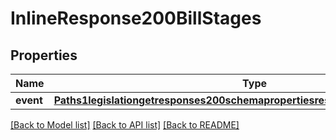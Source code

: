 # InlineResponse200BillStages

## Properties
Name | Type | Description | Notes
------------ | ------------- | ------------- | -------------
**event** | [**Paths1legislationgetresponses200schemapropertiesresultsitemsdefinitionsEvent**](Paths1legislationgetresponses200schemapropertiesresultsitemsdefinitionsEvent.md) |  | 

[[Back to Model list]](../README.md#documentation-for-models) [[Back to API list]](../README.md#documentation-for-api-endpoints) [[Back to README]](../README.md)


